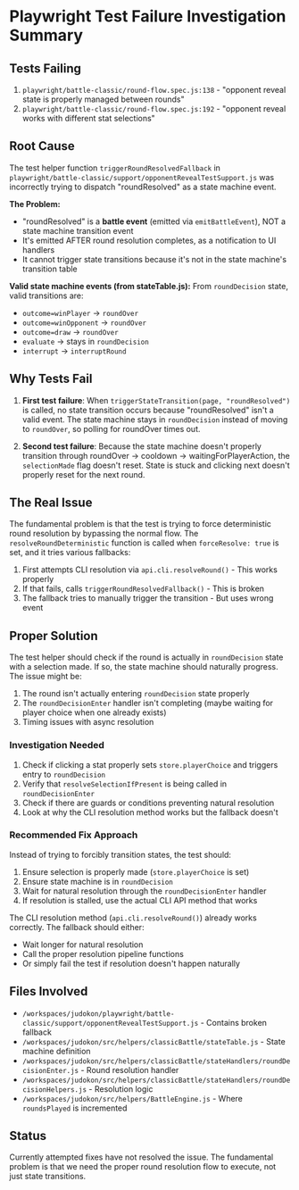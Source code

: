 # Playwright Test Failure Investigation Summary

## Tests Failing

1. `playwright/battle-classic/round-flow.spec.js:138` - "opponent reveal state is properly managed between rounds"
2. `playwright/battle-classic/round-flow.spec.js:192` - "opponent reveal works with different stat selections"

## Root Cause

The test helper function `triggerRoundResolvedFallback` in `playwright/battle-classic/support/opponentRevealTestSupport.js` was incorrectly trying to dispatch "roundResolved" as a state machine event.

**The Problem:**

- "roundResolved" is a **battle event** (emitted via `emitBattleEvent`), NOT a state machine transition event
- It's emitted AFTER round resolution completes, as a notification to UI handlers
- It cannot trigger state transitions because it's not in the state machine's transition table

**Valid state machine events (from stateTable.js):**
From `roundDecision` state, valid transitions are:

- `outcome=winPlayer` → `roundOver`
- `outcome=winOpponent` → `roundOver`
- `outcome=draw` → `roundOver`
- `evaluate` → stays in `roundDecision`
- `interrupt` → `interruptRound`

## Why Tests Fail

1. **First test failure**: When `triggerStateTransition(page, "roundResolved")` is called, no state transition occurs because "roundResolved" isn't a valid event. The state machine stays in `roundDecision` instead of moving to `roundOver`, so polling for roundOver times out.

2. **Second test failure**: Because the state machine doesn't properly transition through roundOver → cooldown → waitingForPlayerAction, the `selectionMade` flag doesn't reset. State is stuck and clicking next doesn't properly reset for the next round.

## The Real Issue

The fundamental problem is that the test is trying to force deterministic round resolution by bypassing the normal flow. The `resolveRoundDeterministic` function is called when `forceResolve: true` is set, and it tries various fallbacks:

1. First attempts CLI resolution via `api.cli.resolveRound()` - This works properly
2. If that fails, calls `triggerRoundResolvedFallback()` - This is broken
3. The fallback tries to manually trigger the transition - But uses wrong event

## Proper Solution

The test helper should check if the round is actually in `roundDecision` state with a selection made. If so, the state machine should naturally progress. The issue might be:

1. The round isn't actually entering `roundDecision` state properly
2. The `roundDecisionEnter` handler isn't completing (maybe waiting for player choice when one already exists)
3. Timing issues with async resolution

### Investigation Needed

1. Check if clicking a stat properly sets `store.playerChoice` and triggers entry to `roundDecision`
2. Verify that `resolveSelectionIfPresent` is being called in `roundDecisionEnter`
3. Check if there are guards or conditions preventing natural resolution
4. Look at why the CLI resolution method works but the fallback doesn't

### Recommended Fix Approach

Instead of trying to forcibly transition states, the test should:

1. Ensure selection is properly made (`store.playerChoice` is set)
2. Ensure state machine is in `roundDecision` 
3. Wait for natural resolution through the `roundDecisionEnter` handler
4. If resolution is stalled, use the actual CLI API method that works

The CLI resolution method (`api.cli.resolveRound()`) already works correctly. The fallback should either:

- Wait longer for natural resolution
- Call the proper resolution pipeline functions
- Or simply fail the test if resolution doesn't happen naturally

## Files Involved

- `/workspaces/judokon/playwright/battle-classic/support/opponentRevealTestSupport.js` - Contains broken fallback
- `/workspaces/judokon/src/helpers/classicBattle/stateTable.js` - State machine definition
- `/workspaces/judokon/src/helpers/classicBattle/stateHandlers/roundDecisionEnter.js` - Round resolution handler
- `/workspaces/judokon/src/helpers/classicBattle/stateHandlers/roundDecisionHelpers.js` - Resolution logic
- `/workspaces/judokon/src/helpers/BattleEngine.js` - Where `roundsPlayed` is incremented

## Status

Currently attempted fixes have not resolved the issue. The fundamental problem is that we need the proper round resolution flow to execute, not just state transitions.
